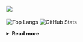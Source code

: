 ![](https://komarev.com/ghpvc/?username=chck&color=blueviolet)

<p align="left"> 
  <img alt="Top Langs" align="center" height="150" src="https://github-readme-stats-nine-umber-51.vercel.app/api/top-langs/?username=chck&layout=compact&count_private=true&show_icons=true&show_icons=true&theme=buefy" />
  <img alt="GitHub Stats" align="center" height="150" src="https://github-readme-stats-nine-umber-51.vercel.app/api?username=chck&count_private=true&show_icons=true&show_icons=true&theme=buefy" />
</p>

<details>
  <summary><b>Read more</b></summary>
  <br>

  <!--START_SECTION:waka-->
**🐱 My GitHub Data** 

> 📦 71.6 kB Used in GitHub's Storage 
 > 
> 🏆 576 Contributions in the Year 2023
 > 
> 💼 Opted to Hire
 > 
> 📜 134 Public Repositories 
 > 
> 🔑 19 Private Repositories 
 > 
**I'm a Night 🦉** 

```text
🌞 Morning                1281 commits        ████░░░░░░░░░░░░░░░░░░░░░   15.90 % 
🌆 Daytime                2061 commits        ██████░░░░░░░░░░░░░░░░░░░   25.58 % 
🌃 Evening                2230 commits        ███████░░░░░░░░░░░░░░░░░░   27.68 % 
🌙 Night                  2484 commits        ████████░░░░░░░░░░░░░░░░░   30.83 % 
```
📅 **I'm Most Productive on Monday** 

```text
Monday                   1783 commits        ██████░░░░░░░░░░░░░░░░░░░   22.13 % 
Tuesday                  1656 commits        █████░░░░░░░░░░░░░░░░░░░░   20.56 % 
Wednesday                1157 commits        ████░░░░░░░░░░░░░░░░░░░░░   14.36 % 
Thursday                 1464 commits        █████░░░░░░░░░░░░░░░░░░░░   18.17 % 
Friday                   798 commits         ██░░░░░░░░░░░░░░░░░░░░░░░   09.91 % 
Saturday                 415 commits         █░░░░░░░░░░░░░░░░░░░░░░░░   05.15 % 
Sunday                   783 commits         ██░░░░░░░░░░░░░░░░░░░░░░░   09.72 % 
```


📊 **This Week I Spent My Time On** 

```text
💬 Programming Languages: 
Other                    45 hrs 45 mins      ██████████████████████░░░   89.15 % 
YAML                     2 hrs 19 mins       █░░░░░░░░░░░░░░░░░░░░░░░░   04.54 % 
Markdown                 55 mins             ░░░░░░░░░░░░░░░░░░░░░░░░░   01.80 % 
Bash                     37 mins             ░░░░░░░░░░░░░░░░░░░░░░░░░   01.23 % 
Python                   20 mins             ░░░░░░░░░░░░░░░░░░░░░░░░░   00.67 % 

🔥 Editors: 
Chrome                   45 hrs 45 mins      ██████████████████████░░░   89.15 % 
PyCharm                  2 hrs 48 mins       █░░░░░░░░░░░░░░░░░░░░░░░░   05.46 % 
Neovim                   1 hr 17 mins        █░░░░░░░░░░░░░░░░░░░░░░░░   02.50 % 
Obsidian                 47 mins             ░░░░░░░░░░░░░░░░░░░░░░░░░   01.55 % 
VS Code                  41 mins             ░░░░░░░░░░░░░░░░░░░░░░░░░   01.34 % 
```

**I Mostly Code in Python** 

```text
Python                   40 repos            ████████░░░░░░░░░░░░░░░░░   32.00 % 
Jupyter Notebook         20 repos            ████░░░░░░░░░░░░░░░░░░░░░   16.00 % 
Rust                     7 repos             █░░░░░░░░░░░░░░░░░░░░░░░░   05.60 % 
Shell                    3 repos             █░░░░░░░░░░░░░░░░░░░░░░░░   02.40 % 
Astro                    1 repo              ░░░░░░░░░░░░░░░░░░░░░░░░░   00.80 % 
```



**Timeline**

![Lines of Code chart](https://raw.githubusercontent.com/chck/chck/main/assets/bar_graph.png)


 Last Updated on 2023-08-28 01:22 UTC
<!--END_SECTION:waka-->
</details>

